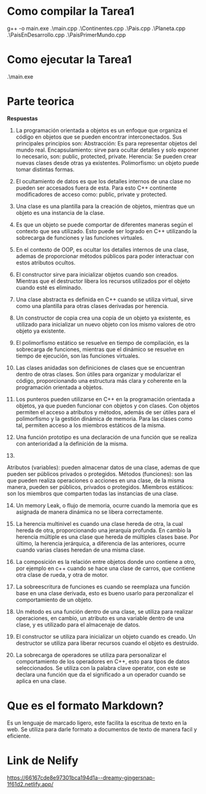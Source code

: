 # Como compilar la Tarea1

g++ -o main.exe .\main.cpp .\Continentes.cpp .\Pais.cpp .\Planeta.cpp .\PaisEnDesarrollo.cpp .\PaisPrimerMundo.cpp

# Como ejecutar la Tarea1

.\main.exe

# Parte teorica

**Respuestas**

1. La programación orientada a objetos es un enfoque que organiza el código en objetos que se pueden encontrar interconectados. Sus principales principios son:
Abstracción: Es para representar objetos del mundo real.
Encapsulamiento: sirve para ocultar detalles y solo exponer lo necesario, son: public, protected, private.
Herencia: Se pueden crear nuevas clases desde otras ya existentes.
Polimorfismo: un objeto puede tomar distintas formas.

2. El ocultamiento de datos es que los detalles internos de una clase no pueden ser accesados fuera de esta. Para esto C++ continente modificadores de acceso como: public, private y protected.

3. Una clase es una plantilla para la creación de objetos, mientras que un objeto es una instancia de la clase.

4. Es que un objeto se puede comportar de diferentes maneras según el contexto que sea utilizado. Esto puede ser logrado en C++ utilizando la sobrecarga de funciones y las funciones virtuales.

5. En el contexto de OOP, es ocultar los detalles internos de una clase, ademas de proporcionar métodos públicos para poder interactuar con estos atributos ocultos.

6. El constructor sirve para inicializar objetos cuando son creados. Mientras que el destructor libera los recursos utilizados por el objeto cuando esté es eliminado.

7. Una clase abstracta es definida en C++ cuando se utiliza virtual, sirve como una plantilla para otras clases derivadas por herencia.

8. Un constructor de copia crea una copia de un objeto ya existente, es utilizado para inicializar un nuevo objeto con los mismo valores de otro objeto ya existente.

9. El polimorfismo estático se resuelve en tiempo de compilación, es la sobrecarga de funciones, mientras que el dinámico se resuelve en tiempo de ejecución, son las funciones virtuales.

10. Las clases anidadas son definiciones de clases que se encuentran dentro de otras clases. Son útiles para organizar y modularizar el código, proporcionando una estructura más clara y coherente en la programación orientada a objetos.

11. Los punteros pueden utilizarse en C++ en la programación orientada a objetos, ya que pueden funcionar con objetos y con clases. Con objetos permiten el acceso a atributos y métodos, además de ser útiles para el polimorfismo y la gestión dinámica de memoria. Para las clases como tal, permiten acceso a los miembros estáticos de la misma.

12. Una función prototipo es una declaración de una función que se realiza con anterioridad a la definición de la misma.

13. 
Atributos (variables): pueden almacenar datos de una clase, ademas de que pueden ser públicos privados o protegidos.
Métodos (funciones): son las que pueden realiza operaciones o acciones en una clase, de la misma manera, pueden ser públicos, privados o protegidos.
Miembros estáticos: son los miembros que comparten todas las instancias de una clase.

14. Un memory Leak, o flujo de memoria, ocurre cuando la memoria que es asignada de manera dinámica no se libera correctamente.

15. La herencia multinivel es cuando una clase hereda de otra, la cual hereda de otra, proporcionando una jerarquía profunda. En cambio la herencia múltiple es una clase que hereda de múltiples clases base. Por último, la herencia jerárquica, a diferencia de las anteriores, ocurre cuando varias clases heredan de una misma clase.

16. La composición es la relación entre objetos donde uno contiene a otro, por ejemplo en c++ cuando se hace una clase de carros, que contiene otra clase de rueda, y otra de motor.

17. La sobreescritura de funciones es cuando se reemplaza una función base en una clase derivada, esto es bueno usarlo para perzonalizar el comportamiento de un objeto.

18. Un método es una función dentro de una clase, se utiliza para realizar operaciones, en cambio, un atributo es una variable dentro de una clase, y es utilizado para el almacenaje de datos.

19. El constructor se utiliza para inicializar un objeto cuando es creado.
Un destructor se utiliza para liberar recursos cuando el objeto es destruido.

20. La sobrecarga de operadores se utiliza para personalizar el comportamiento de los operadores en C++, esto para tipos de datos seleccionados. Se utiliza con la palabra clave operator, con este se declara una función que da el significado a un operador cuando se aplica en una clase.


# Que es el formato Markdown?

Es un lenguaje de marcado ligero, este facilita la escritua de texto en la web.
Se utiliza para darle formato a documentos de texto de manera facil y eficiente.

# Link de Nelify

https://66167cde8e97301bca194d1a--dreamy-gingersnap-1f61d2.netlify.app/